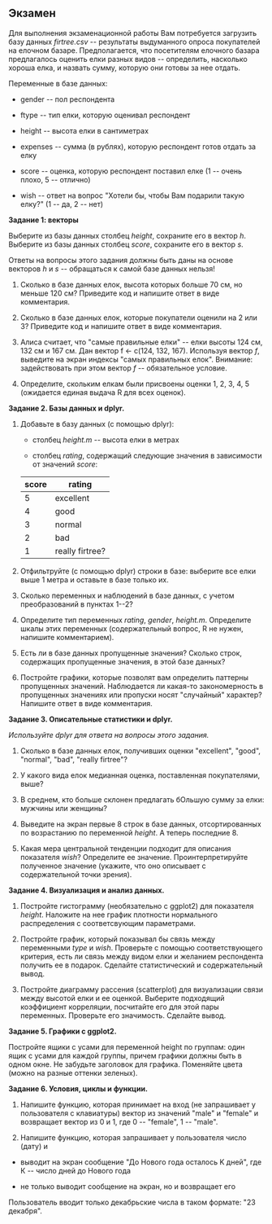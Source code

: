 
## Экзамен

Для выполнения экзаменационной работы Вам потребуется загрузить базу данных *firtree.csv* -- результаты выдуманного опроса покупателей на елочном базаре. Предполагается, что посетителям елочного базара предлагалось оценить елки разных видов -- определить, насколько хороша елка, и назвать сумму, которую они готовы за нее отдать.

Переменные в базе данных:

* gender -- пол респондента

* ftype -- тип елки, которую оценивал респондент

* height -- высота елки в сантиметрах

* expenses -- сумма (в рублях), которую респондент готов отдать за елку

* score -- оценка, которую респондент поставил елке (1 -- очень плохо, 5 -- отлично)

* wish -- ответ на вопрос "Хотели бы, чтобы Вам подарили такую елку?" (1 -- да, 2 -- нет)

**Задание 1: векторы**

Выберите из базы данных столбец *height*, сохраните его в вектор *h*.  Выберите из базы данных столбец *score*, сохраните его в вектор *s*.

Ответы на вопросы этого задания должны быть даны на основе векторов *h* и *s* -- обращаться к самой базе данных нельзя!

1. Сколько в базе данных елок, высота которых больше 70 см, но меньше 120 см? Приведите код и напишите ответ в виде комментария.

2. Сколько в базе данных елок, которые покупатели оценили на 2 или 3? Приведите код и напишите ответ в виде комментария.

3. Алиса считает, что "самые правильные елки" -- елки высоты 124 см, 132 см и 167 см. Дан вектор f <- c(124, 132, 167). Используя вектор *f*, выведите на экран индексы "самых правильных елок". Внимание: задействовать при этом вектор *f* -- обязательное условие.

4. Определите, скольким елкам были присвоены оценки 1, 2, 3, 4, 5 (ожидается единая выдача R для всех оценок).


**Задание 2. Базы данных и dplyr.**

1. Добавьте в базу данных (с помощью dplyr):

     * столбец *height.m* -- высота елки в метрах

     * столбец *rating*, содержащий следующие значения в зависимости от значений *score*:

     | score | rating          |
     |-------|-----------------|
     | 5     | excellent       |
     | 4     | good            |
     | 3     | normal          |
     | 2     | bad             |
     | 1     | really firtree? |

2. Отфильтруйте (с помощью dplyr) строки в базе: выберите все елки выше 1 метра и оставьте в базе только их.

3. Сколько переменных и наблюдений в базе данных, с учетом преобразований в пунктах 1--2? 

4. Определите тип переменных *rating*, *gender*, *height.m*. Определите шкалы этих переменных (содержательный вопрос, R не нужен, напишите комментарием).

5. Есть ли в базе данных пропущенные значения? Сколько строк, содержащих пропущенные значения, в этой базе данных?

6. Постройте графики, которые позволят вам определить паттерны пропущенных значений. Наблюдается ли какая-то закономерность в пропущенных значениях или пропуски носят "случайный" характер? Напишите ответ в виде комментария.

**Задание 3. Описательные статистики и dplyr.**

*Используйте dplyr для ответа на вопросы этого задания.*

1. Сколько в базе данных елок, получивших оценки "excellent", "good", "normal", "bad", "really firtree"? 

2. У какого вида елок медианная оценка, поставленная покупателями, выше? 

3. В среднем, кто больше склонен предлагать бОльшую сумму за елки: мужчины или женщины?

4. Выведите на экран первые 8 строк в базе данных, отсортированных по возрастанию по переменной *height*. А теперь последние 8.

5. Какая мера центральной тенденции подходит для описания показателя *wish*? Определите ее значение. Проинтерпретируйте полученное значение (укажите, что оно описывает с содержательной точки зрения).

**Задание 4. Визуализация и анализ данных.**

1. Постройте гистограмму (необязательно с ggplot2) для показателя *height*. Наложите на нее график плотности нормального распределения с соответсвующим параметрами.

2. Постройте график, который показывал бы связь между переменными *type* и *wish*. Проверьте с помощью соответствующего критерия, есть ли связь между видом елки и желанием респондента получить ее в подарок. Сделайте статистический и содержательный вывод.

3. Постройте диаграмму рассения (scatterplot) для визуализации связи между высотой елки и ее оценкой. Выберите подходящий коэффициент корреляции, посчитайте его для этой пары переменных. Проверьте его значимость. Сделайте вывод.

**Задание 5. Графики с ggplot2.**

Постройте ящики с усами для переменной height по группам: один ящик с усами для каждой группы, причем графики должны быть в одном окне. Не забудьте заголовок для графика. Поменяйте цвета (можно на разные оттенки зеленых).


**Задание 6. Условия, циклы и функции.**

1. Напишите функцию, которая принимает на вход (не запрашивает у пользователя с клавиатуры) вектор из значений "male" и "female" и возвращает вектор из 0 и 1, где 0 -- "female", 1 -- "male". 

2. Напишите функцию, которая запрашивает у пользователя число (дату) и 

* выводит на экран сообщение "До Нового года осталось K дней", где К -- число дней до Нового года

* не только выводит сообщение на экран, но и возвращает его 

Пользователь вводит только декабрьские числа в таком формате: "23 декабря".








